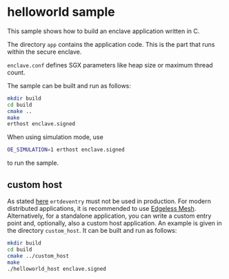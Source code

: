 # helloworld sample
This sample shows how to build an enclave application written in C.

The directory `app` contains the application code. This is the part that runs within the secure enclave.

`enclave.conf` defines SGX parameters like heap size or maximum thread count.

The sample can be built and run as follows:
```sh
mkdir build
cd build
cmake ..
make
erthost enclave.signed
```
When using simulation mode, use
```sh
OE_SIMULATION=1 erthost enclave.signed
```
to run the sample.
## custom host
As stated [here](../README.md#erthost) `ertdeventry` must not be used in production. For modern distributed applications, it is recommended to use [Edgeless Mesh](../README.md#edgeless-mesh). Alternatively, for a standalone application, you can write a custom entry point and, optionally, also a custom host application. An example is given in the directory `custom_host`. It can be built and run as follows:
```sh
mkdir build
cd build
cmake ../custom_host
make
./helloworld_host enclave.signed
```
